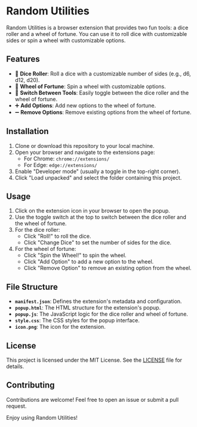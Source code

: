 # Random Utilities

Random Utilities is a browser extension that provides two fun tools: a dice roller and a wheel of fortune. You can use it to roll dice with customizable sides or spin a wheel with customizable options.

## Features

- 🎲 **Dice Roller**: Roll a dice with a customizable number of sides (e.g., d6, d12, d20).
- 🎡 **Wheel of Fortune**: Spin a wheel with customizable options.
- 🔄 **Switch Between Tools**: Easily toggle between the dice roller and the wheel of fortune.
- ➕ **Add Options**: Add new options to the wheel of fortune.
- ➖ **Remove Options**: Remove existing options from the wheel of fortune.

## Installation

1. Clone or download this repository to your local machine.
2. Open your browser and navigate to the extensions page:
   - For Chrome: `chrome://extensions/`
   - For Edge: `edge://extensions/`
3. Enable "Developer mode" (usually a toggle in the top-right corner).
4. Click "Load unpacked" and select the folder containing this project.

## Usage

1. Click on the extension icon in your browser to open the popup.
2. Use the toggle switch at the top to switch between the dice roller and the wheel of fortune.
3. For the dice roller:
   - Click "Roll!" to roll the dice.
   - Click "Change Dice" to set the number of sides for the dice.
4. For the wheel of fortune:
   - Click "Spin the Wheel!" to spin the wheel.
   - Click "Add Option" to add a new option to the wheel.
   - Click "Remove Option" to remove an existing option from the wheel.

## File Structure

- **`manifest.json`**: Defines the extension's metadata and configuration.
- **`popup.html`**: The HTML structure for the extension's popup.
- **`popup.js`**: The JavaScript logic for the dice roller and wheel of fortune.
- **`style.css`**: The CSS styles for the popup interface.
- **`icon.png`**: The icon for the extension.

## License

This project is licensed under the MIT License. See the [LICENSE](LICENSE) file for details.

## Contributing

Contributions are welcome! Feel free to open an issue or submit a pull request.

Enjoy using Random Utilities!
